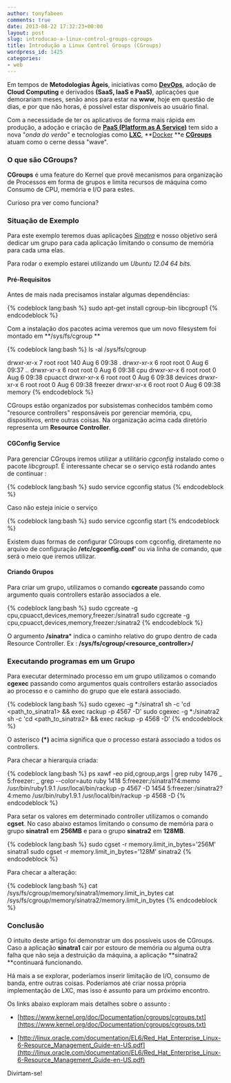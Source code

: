 ```yaml
---
author: tonyfabeen
comments: true
date: 2013-08-22 17:32:23+00:00
layout: post
slug: introducao-a-linux-control-groups-cgroups
title: Introdução a Linux Control Groups (CGroups)
wordpress_id: 1425
categories:
- web
---
```


Em tempos de **Metodologias Àgeis**, iniciativas como **[DevOps](http://en.wikipedia.org/wiki/DevOps)**, adoção de **Cloud Computing** e derivados **(SaaS, IaaS e PaaS)**, aplicações que demorariam meses, senão anos para estar na **www**, hoje em questão de dias, e por que não horas, é possível estar disponíveis ao usuário final.

Com a necessidade de ter os aplicativos de forma mais rápida em produção, a adoção e criação de **[PaaS (Platform as A Service)](http://en.wikipedia.org/wiki/Platform_as_a_service)** tem sido a nova "_onda do verão_" e tecnologias como **[LXC](http://lxc.sourceforge.net/)**, **[Docker](http://www.docker.io/) **e **[CGroups](http://en.wikipedia.org/wiki/Cgroups)** atuam como o cerne dessa "wave".


### O que são CGroups?


**CGroups** é uma feature do Kernel que provê mecanismos para organização de Processos em forma de grupos e limita recursos de máquina como Consumo de CPU, memória e I/O para estes.

Curioso pra ver como funciona?


### Situação de Exemplo


Para este exemplo teremos duas aplicações _[Sinatra](https://gist.github.com/tonyfabeen/6310137)_ e nosso objetivo será dedicar um grupo para cada aplicação limitando o consumo de memória para cada uma elas.

Para rodar o exemplo estarei utilizando um _Ubuntu 12.04 64 bits._


#### Pré-Requisitos


Antes de mais nada precisamos instalar algumas dependências:

{% codeblock lang:bash %}
sudo apt-get install cgroup-bin libcgroup1
{% endcodeblock %}


Com a instalação dos pacotes acima veremos que um novo filesystem foi montado em **/sys/fs/cgroup **


{% codeblock lang:bash %}
ls -al /sys/fs/cgroup

drwxr-xr-x 7 root root 140 Aug  6 09:38 .
drwxr-xr-x 6 root root   0 Aug  6 09:37 ..
drwxr-xr-x 6 root root   0 Aug  6 09:38 cpu
drwxr-xr-x 6 root root   0 Aug  6 09:38 cpuacct
drwxr-xr-x 6 root root   0 Aug  6 09:38 devices
drwxr-xr-x 6 root root   0 Aug  6 09:38 freezer
drwxr-xr-x 6 root root   0 Aug  6 09:38 memory
{% endcodeblock %}


CGroups estão organizados por subsistemas conhecidos também como "resource controllers" responsáveis por gerenciar memória, cpu, dispositivos, entre outras coisas. Na organização acima cada diretório representa um **Resource Controller**.


#### CGConfig Service


Para gerenciar CGroups iremos utilizar a utilitário _cgconfig_ instalado como o pacote _libcgroup1_. É interessante checar se o serviço está rodando antes de continuar :


{% codeblock lang:bash %}
sudo service cgconfig status
{% endcodeblock %}


Caso não esteja inicie o serviço


{% codeblock lang:bash %}
sudo service cgconfig start
{% endcodeblock %}


Existem duas formas de configurar CGroups com cgconfig, diretamente no arquivo de configuração **/etc/cgconfig.conf'** ou via linha de comando, que será o meio que iremos utilizar.


#### Criando Grupos


Para criar um grupo, utilizamos o comando **cgcreate** passando como argumento quais controllers estarão associados a ele.


{% codeblock lang:bash %}
sudo cgcreate -g cpu,cpuacct,devices,memory,freezer:/sinatra1
sudo cgcreate -g cpu,cpuacct,devices,memory,freezer:/sinatra2
{% endcodeblock %}


O argumento **/sinatra*** indica o caminho relativo do grupo dentro de cada Resource Controller. Ex : **/sys/fs/cgroup/<resource_controller>/<path>**


### Executando programas em um Grupo


Para executar determinado processo em um grupo utilizamos o comando **cgexec** passando como argumentos quais controllers estarão associados ao processo e o caminho do grupo que ele estará associado.


{% codeblock lang:bash %}
sudo cgexec -g *:/sinatra1 sh -c 'cd <path_to_sinatra1> && exec rackup -p 4567 -D'
sudo cgexec -g *:/sinatra2 sh -c 'cd <path_to_sinatra2> && exec rackup -p 4568 -D'
{% endcodeblock %}


O asterisco **(*)** acima significa que o processo estará associado a todos os controllers.

Para checar a hierarquia criada:


{% codeblock lang:bash %}
ps xawf -eo pid,cgroup,args | grep ruby
 1476              \_  5:freezer:              \_ grep --color=auto ruby
 1418  5:freezer:/sinatra1?4:memo /usr/bin/ruby1.9.1 /usr/local/bin/rackup -p 4567 -D
 1454  5:freezer:/sinatra2?4:memo /usr/bin/ruby1.9.1 /usr/local/bin/rackup -p 4568 -D
{% endcodeblock %}


Para setar os valores em determinado controller utilizamos o comando **cgset**. No caso abaixo estamos limitando o consumo de memória para o grupo **sinatra1** em **256MB** e para o grupo **sinatra2** em **128MB**.


{% codeblock lang:bash %}
sudo cgset -r memory.limit_in_bytes='256M' sinatra1
sudo cgset -r memory.limit_in_bytes='128M' sinatra2
{% endcodeblock %}


Para checar a alteração:


{% codeblock lang:bash %}
cat /sys/fs/cgroup/memory/sinatra1/memory.limit_in_bytes
cat /sys/fs/cgroup/memory/sinatra2/memory.limit_in_bytes
{% endcodeblock %}



### Conclusão


O intuito deste artigo foi demonstrar um dos possíveis usos de CGroups. Caso a aplicação **sinatra1** cair por estouro de memória ou alguma outra falha que não seja a destruição da máquina, a aplicação **sinatra2 **continuará funcionando.

Há mais a se explorar, poderíamos inserir limitação de I/O, consumo de banda, entre outras coisas. Poderíamos até criar nossa própria implementação de LXC, mas isso é assunto para um próximo encontro.

Os links abaixo exploram mais detalhes sobre o assunto :




  * [https://www.kernel.org/doc/Documentation/cgroups/cgroups.txt](https://www.kernel.org/doc/Documentation/cgroups/cgroups.txt)


  * [http://linux.oracle.com/documentation/EL6/Red_Hat_Enterprise_Linux-6-Resource_Management_Guide-en-US.pdf](http://linux.oracle.com/documentation/EL6/Red_Hat_Enterprise_Linux-6-Resource_Management_Guide-en-US.pdf)


Divirtam-se!
